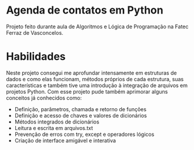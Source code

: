 # Agenda de contatos em Python
Projeto feito durante aula de Algoritmos e Lógica de Programação na Fatec Ferraz de Vasconcelos. 

# Habilidades
Neste projeto consegui me aprofundar intensamente em estruturas de dados e como elas funcionam, métodos próprios de cada estrutura, suas características e também tive uma introdução à integração de arquivos em projetos 
Python. Com esse projeto pude também aprimorar alguns conceitos já conhecidos como:
- Definição, parâmetros, chamada e retorno de funções
- Definição e acesso de chaves e valores de dicionários
- Métodos integrados de dicionários
- Leitura e escrita em arquivos.txt
- Prevenção de erros com try, except e operadores lógicos
- Criação de interface amigável e interativa
